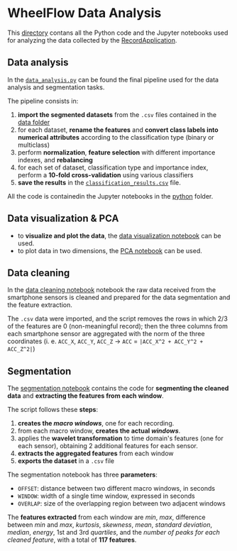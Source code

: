 # WheelFlow Data Analysis

This [directory](./) contans all the Python code and the Jupyter notebooks used for analyzing the data collected by the [RecordApplication](./../RecordApplication).

## Data analysis
In the [`data_analysis.py`](./data_analysis.py) can be found the final pipeline used for the data analysis and segmentation tasks.

The pipeline consists in:  
1. **import the segmented datasets** from the `.csv` files contained in the [data folder](./data)   
2. for each dataset, **rename the features** and **convert class labels into numerical attributes** according to the classification type (binary or multiclass)
3. perform **normalization**, **feature selection** with different importance indexes, and **rebalancing**
4. for each set of dataset, classification type and importance index, perform a **10-fold cross-validation** using various classifiers
6. **save the results** in the [`classification_results.csv`](./classification_results.csv) file.

All the code is containedin the Jupyter notebooks in the [python](./python) folder.

## Data visualization & PCA

- to **visualize and plot the data**, the [data visualization notebook](./python/datavisualization.ipynb) can be used.
- to plot data in two dimensions, the [PCA notebook](./python/PCA.ipynb) can be used.

## Data cleaning
In the [data cleaning notebook](./python/datacleaning.ipynb) notebook the raw data received from the smartphone sensors is cleaned and prepared for the data segmentation and the feature extraction.  

The `.csv` data were imported, and the script removes the rows in which 2/3 of the features are 0 (non-meaningful record); then the three columns from each smartphone sensor are aggregated with the norm of the three coordinates (i. e. `ACC_X`, `ACC_Y`, `ACC_Z` -> `ACC` = `|ACC_X^2 + ACC_Y^2 + ACC_Z^2|`)

## Segmentation

The [segmentation notebook](./python/segmentation.ipynb) contains the code for **segmenting the cleaned data** and **extracting the features from each window**.  

The script follows these **steps**: 
1. **creates the *macro windows***, one for each recording.
2. from each macro window, **creates the actual *windows***.
3. applies the **wavelet transformation** to time domain's features (one for each sensor), obtaining 2 additional features for each sensor.
4. **extracts the aggregated features** from each window
5. **exports the dataset** in a `.csv` file

The segmentation notebook has three **parameters**:
- `OFFSET`: distance between two different macro windows, in seconds
- `WINDOW`: width of a single time window, expressed in seconds
- `OVERLAP`: size of the overlapping region between two adjacent windows

The **features extracted** from each window are _min_, _max_, difference between _min_ and _max_, _kurtosis_, _skewness_, _mean_, _standard deviation_, _median_, _energy_, 1st and 3rd _quartiles_, and the _number of peaks for each cleaned feature_, with a total of **117 features**.
